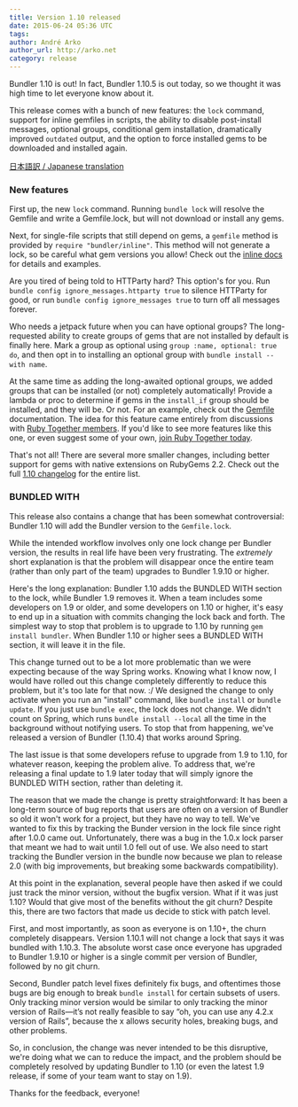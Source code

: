 ```yaml
---
title: Version 1.10 released
date: 2015-06-24 05:36 UTC
tags:
author: André Arko
author_url: http://arko.net
category: release
---
```


Bundler 1.10 is out! In fact, Bundler 1.10.5 is out today, so we thought it was high time to let everyone know about it. 

This release comes with a bunch of new features: the `lock` command, support for inline gemfiles in scripts, the ability to disable post-install messages, optional groups, conditional gem installation, dramatically improved `outdated` output, and the option to force installed gems to be downloaded and installed again.

[日本語訳 / Japanese translation](http://qiita.com/jnchito/items/a9907114bc56af67d0b0)

### New features

First up, the new `lock` command. Running `bundle lock` will resolve the Gemfile and write a Gemfile.lock, but will not download or install any gems.

Next, for single-file scripts that still depend on gems, a `gemfile` method is provided by `require "bundler/inline"`. This method will not generate a lock, so be careful what gem versions you allow! Check out the [inline docs](https://github.com/bundler/bundler/blob/master/lib/bundler/inline.rb) for details and examples.

Are you tired of being told to HTTParty hard? This option's for you. Run `bundle config ignore_messages.httparty true` to silence HTTParty for good, or run `bundle config ignore_messages true` to turn off all messages forever.

Who needs a jetpack future when you can have optional groups? The long-requested ability to create groups of gems that are not installed by default is finally here. Mark a group as optional using `group :name, optional: true do`, and then opt in to installing an optional group with `bundle install --with name`.

At the same time as adding the long-awaited optional groups, we added groups that can be installed (or not) completely automatically! Provide a lambda or proc to determine if gems in the `install_if` group should be installed, and they will be. Or not. For an example, check out the [Gemfile](/v1.10/man/gemfile.5.html#INSTALL_IF-install_if-) documentation. The idea for this feature came entirely from discussions with [Ruby Together members](https://rubytogether.org/members). If you'd like to see more features like this one, or even suggest some of your own, [join Ruby Together today](https://rubytogether.org/join).

That's not all! There are several more smaller changes, including better support for gems with native extensions on RubyGems 2.2. Check out the full [1.10 changelog](https://github.com/bundler/bundler/blob/1-10-stable/CHANGELOG.md) for the entire list.

### BUNDLED WITH

This release also contains a change that has been somewhat controversial: Bundler 1.10 will add the Bundler version to the `Gemfile.lock`.

While the intended workflow involves only one lock change per Bundler version, the results in real life have been very frustrating. The _extremely_ short explanation is that the problem will disappear once the entire team (rather than only part of the team) upgrades to Bundler 1.9.10 or higher.

Here's the long explanation: Bundler 1.10 adds the BUNDLED WITH section to the lock, while Bundler 1.9 removes it. When a team includes some developers on 1.9 or older, and some developers on 1.10 or higher, it's easy to end up in a situation with commits changing the lock back and forth. The simplest way to stop that problem is to upgrade to 1.10 by running `gem install bundler`. When Bundler 1.10 or higher sees a BUNDLED WITH section, it will leave it in the file.

This change turned out to be a lot more problematic than we were expecting because of the way Spring works. Knowing what I know now, I would have rolled out this change completely differently to reduce this problem, but it's too late for that now. :/ We designed the change to only activate when you run an "install" command, like `bundle install` or `bundle update`. If you just use `bundle exec`, the lock does not change. We didn't count on Spring, which runs `bundle install --local` all the time in the background without notifying users. To stop that from happening, we've released a version of Bundler (1.10.4) that works around Spring.

The last issue is that some developers refuse to upgrade from 1.9 to 1.10, for whatever reason, keeping the problem alive. To address that, we're releasing a final update to 1.9 later today that will simply ignore the BUNDLED WITH section, rather than deleting it.

The reason that we made the change is pretty straightforward: It has been a long-term source of bug reports that users are often on a version of Bundler so old it won't work for a project, but they have no way to tell. We've wanted to fix this by tracking the Bunder version in the lock file since right after 1.0.0 came out. Unfortunately, there was a bug in the 1.0.x lock parser that meant we had to wait until 1.0 fell out of use. We also need to start tracking the Bundler version in the bundle now because we plan to release 2.0 (with big improvements, but breaking some backwards compatibility).

At this point in the explanation, several people have then asked if we could just track the minor version, without the bugfix version. What if it was just 1.10? Would that give most of the benefits without the git churn? Despite this, there are two factors that made us decide to stick with patch level.

First, and most importantly, as soon as everyone is on 1.10+, the churn completely disappears. Version 1.10.1 will not change a lock that says it was bundled with 1.10.3. The absolute worst case once everyone has upgraded to Bundler 1.9.10 or higher is a single commit per version of Bundler, followed by no git churn.

Second, Bundler patch level fixes definitely fix bugs, and oftentimes those bugs are big enough to break `bundle install` for certain subsets of users. Only tracking minor version would be similar to only tracking the minor version of Rails—it’s not really feasible to say “oh, you can use any 4.2.x version of Rails”, because the x allows security holes, breaking bugs, and other problems.

So, in conclusion, the change was never intended to be this disruptive, we're doing what we can to reduce the impact, and the problem should be completely resolved by updating Bundler to 1.10 (or even the latest 1.9 release, if some of your team want to stay on 1.9).

Thanks for the feedback, everyone!
